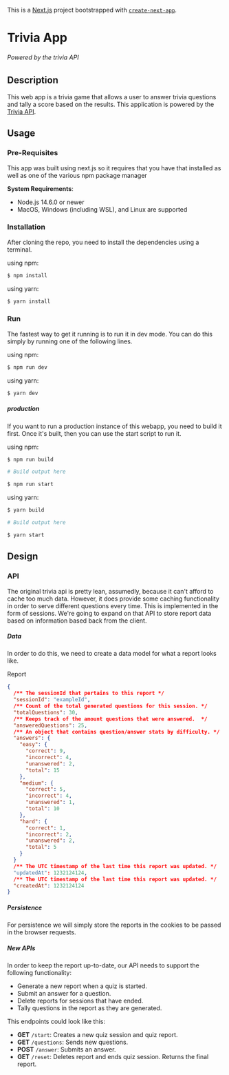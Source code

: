 This is a [Next.js](https://nextjs.org/) project bootstrapped with [`create-next-app`](https://github.com/vercel/next.js/tree/canary/packages/create-next-app).

# Trivia App
###### *Powered by the trivia API*

## Description
This web app is a trivia game that allows a user to answer trivia questions and tally a score based on the results. This application is powered by the [Trivia API](https://opentdb.com/api_config.php).

## Usage

### Pre-Requisites
This app was built using next.js so it requires that you have that installed as well as one of the various npm package manager

**System Requirements**:
- Node.js 14.6.0 or newer
- MacOS, Windows (including WSL), and Linux are supported

### Installation

After cloning the repo, you need to install the dependencies using a terminal.

using npm:
```bash
$ npm install
```
using yarn:
```bash
$ yarn install
```

### Run
The fastest way to get it running is to run it in dev mode. You can do this simply by running one of the following lines.

using npm:
```bash
$ npm run dev
```
using yarn:
```bash
$ yarn dev
```

##### production
If you want to run a production instance of this webapp, you need to build it first. Once it's built, then you can use the start script to run it.

using npm:
```bash
$ npm run build

# Build output here

$ npm run start
```
using yarn:
```bash
$ yarn build

# Build output here

$ yarn start
```

## Design

### API
The original trivia api is pretty lean, assumedly, because it can't afford to cache too much data. However, it does provide some caching functionality in order to serve different questions every time. This is implemented in the form of sessions. We're going to expand on that API to store report data based on information based back from the client.

##### Data
In order to do this, we need to create a data model for what a report looks like.

Report
```json
{
  /** The sessionId that pertains to this report */
  "sessionId": "exampleId",
  /** Count of the total generated questions for this session. */
  "totalQuestions": 30,
  /** Keeps track of the amount questions that were answered.  */
  "answeredQuestions": 25,
  /** An object that contains question/answer stats by difficulty. */
  "answers": {
    "easy": {
      "correct": 9,
      "incorrect": 4,
      "unanswered": 2,
      "total": 15
    },
    "medium": {
      "correct": 5,
      "incorrect": 4,
      "unanswered": 1,
      "total": 10
    },
    "hard": {
      "correct": 1,
      "incorrect": 2,
      "unanswered": 2,
      "total": 5
    }
  }
  /** The UTC timestamp of the last time this report was updated. */
  "updatedAt": 1232124124,
  /** The UTC timestamp of the last time this report was updated. */
  "createdAt": 1232124124
}
```

##### Persistence
For persistence we will simply store the reports in the cookies to be passed in the browser requests.

##### New APIs
In order to keep the report up-to-date, our API needs to support the following functionality:

- Generate a new report when a quiz is started.
- Submit an answer for a question.
- Delete reports for sessions that have ended.
- Tally questions in the report as they are generated.

This endpoints could look like this:

- **GET** `/start`: Creates a new quiz session and quiz report.
- **GET** `/questions`: Sends new questions.
- **POST** `/answer`: Submits an answer.
- **GET** `/reset`: Deletes report and ends quiz session. Returns the final report.
